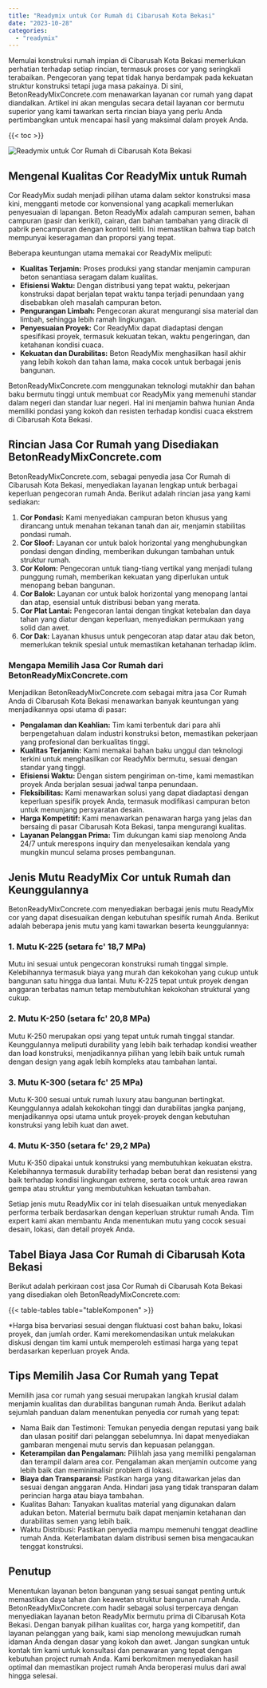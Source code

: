 ```yaml
---
title: "Readymix untuk Cor Rumah di Cibarusah Kota Bekasi"
date: "2023-10-28"
categories: 
  - "readymix"
---
```


Memulai konstruksi rumah impian di Cibarusah Kota Bekasi memerlukan perhatian terhadap setiap rincian, termasuk proses cor yang seringkali terabaikan. Pengecoran yang tepat tidak hanya berdampak pada kekuatan struktur konstruksi tetapi juga masa pakainya. Di sini, BetonReadyMixConcrete.com menawarkan layanan cor rumah yang dapat diandalkan. Artikel ini akan mengulas secara detail layanan cor bermutu superior yang kami tawarkan serta rincian biaya yang perlu Anda pertimbangkan untuk mencapai hasil yang maksimal dalam proyek Anda.

{{< toc >}}

![Readymix untuk Cor Rumah di Cibarusah Kota Bekasi](https://betoncor8.github.io/cor/harga-beton-readymix-concrete%20(40).png)

## Mengenal Kualitas Cor ReadyMix untuk Rumah

Cor ReadyMix sudah menjadi pilihan utama dalam sektor konstruksi masa kini, mengganti metode cor konvensional yang acapkali memerlukan penyesuaian di lapangan. Beton ReadyMix adalah campuran semen, bahan campuran (pasir dan kerikil), cairan, dan bahan tambahan yang diracik di pabrik pencampuran dengan kontrol teliti. Ini memastikan bahwa tiap batch mempunyai keseragaman dan proporsi yang tepat.

Beberapa keuntungan utama memakai cor ReadyMix meliputi:

- **Kualitas Terjamin:** Proses produksi yang standar menjamin campuran beton senantiasa seragam dalam kualitas.
- **Efisiensi Waktu:** Dengan distribusi yang tepat waktu, pekerjaan konstruksi dapat berjalan tepat waktu tanpa terjadi penundaan yang disebabkan oleh masalah campuran beton.
- **Pengurangan Limbah:** Pengecoran akurat mengurangi sisa material dan limbah, sehingga lebih ramah lingkungan.
- **Penyesuaian Proyek:** Cor ReadyMix dapat diadaptasi dengan spesifikasi proyek, termasuk kekuatan tekan, waktu pengeringan, dan ketahanan kondisi cuaca.
- **Kekuatan dan Durabilitas:** Beton ReadyMix menghasilkan hasil akhir yang lebih kokoh dan tahan lama, maka cocok untuk berbagai jenis bangunan.

BetonReadyMixConcrete.com menggunakan teknologi mutakhir dan bahan baku bermutu tinggi untuk membuat cor ReadyMix yang memenuhi standar dalam negeri dan standar luar negeri. Hal ini menjamin bahwa hunian Anda memiliki pondasi yang kokoh dan resisten terhadap kondisi cuaca ekstrem di Cibarusah Kota Bekasi.

## Rincian Jasa Cor Rumah yang Disediakan BetonReadyMixConcrete.com

BetonReadyMixConcrete.com, sebagai penyedia jasa Cor Rumah di Cibarusah Kota Bekasi, menyediakan layanan lengkap untuk berbagai keperluan pengecoran rumah Anda. Berikut adalah rincian jasa yang kami sediakan:

1. **Cor Pondasi:** Kami menyediakan campuran beton khusus yang dirancang untuk menahan tekanan tanah dan air, menjamin stabilitas pondasi rumah.
2. **Cor Sloof:** Layanan cor untuk balok horizontal yang menghubungkan pondasi dengan dinding, memberikan dukungan tambahan untuk struktur rumah.
3. **Cor Kolom:** Pengecoran untuk tiang-tiang vertikal yang menjadi tulang punggung rumah, memberikan kekuatan yang diperlukan untuk menopang beban bangunan.
4. **Cor Balok:** Layanan cor untuk balok horizontal yang menopang lantai dan atap, esensial untuk distribusi beban yang merata.
5. **Cor Plat Lantai:** Pengecoran lantai dengan tingkat ketebalan dan daya tahan yang diatur dengan keperluan, menyediakan permukaan yang solid dan awet.
6. **Cor Dak:** Layanan khusus untuk pengecoran atap datar atau dak beton, memerlukan teknik spesial untuk memastikan ketahanan terhadap iklim.

### Mengapa Memilih Jasa Cor Rumah dari BetonReadyMixConcrete.com

Menjadikan BetonReadyMixConcrete.com sebagai mitra jasa Cor Rumah Anda di Cibarusah Kota Bekasi menawarkan banyak keuntungan yang menjadikannya opsi utama di pasar:

- **Pengalaman dan Keahlian:** Tim kami terbentuk dari para ahli berpengetahuan dalam industri konstruksi beton, memastikan pekerjaan yang profesional dan berkualitas tinggi.
- **Kualitas Terjamin:** Kami memakai bahan baku unggul dan teknologi terkini untuk menghasilkan cor ReadyMix bermutu, sesuai dengan standar yang tinggi.
- **Efisiensi Waktu:** Dengan sistem pengiriman on-time, kami memastikan proyek Anda berjalan sesuai jadwal tanpa penundaan.
- **Fleksibilitas:** Kami menawarkan solusi yang dapat diadaptasi dengan keperluan spesifik proyek Anda, termasuk modifikasi campuran beton untuk menunjang persyaratan desain.
- **Harga Kompetitif:** Kami menawarkan penawaran harga yang jelas dan bersaing di pasar Cibarusah Kota Bekasi, tanpa mengurangi kualitas.
- **Layanan Pelanggan Prima:** Tim dukungan kami siap menolong Anda 24/7 untuk merespons inquiry dan menyelesaikan kendala yang mungkin muncul selama proses pembangunan.

## Jenis Mutu ReadyMix Cor untuk Rumah dan Keunggulannya

BetonReadyMixConcrete.com menyediakan berbagai jenis mutu ReadyMix cor yang dapat disesuaikan dengan kebutuhan spesifik rumah Anda. Berikut adalah beberapa jenis mutu yang kami tawarkan beserta keunggulannya:

### 1\. Mutu K-225 (setara fc' 18,7 MPa)

Mutu ini sesuai untuk pengecoran konstruksi rumah tinggal simple. Kelebihannya termasuk biaya yang murah dan kekokohan yang cukup untuk bangunan satu hingga dua lantai. Mutu K-225 tepat untuk proyek dengan anggaran terbatas namun tetap membutuhkan kekokohan struktural yang cukup.

### 2\. Mutu K-250 (setara fc' 20,8 MPa)

Mutu K-250 merupakan opsi yang tepat untuk rumah tinggal standar. Keunggulannya meliputi durability yang lebih baik terhadap kondisi weather dan load konstruksi, menjadikannya pilihan yang lebih baik untuk rumah dengan design yang agak lebih kompleks atau tambahan lantai.

### 3\. Mutu K-300 (setara fc' 25 MPa)

Mutu K-300 sesuai untuk rumah luxury atau bangunan bertingkat. Keunggulannya adalah kekokohan tinggi dan durabilitas jangka panjang, menjadikannya opsi utama untuk proyek-proyek dengan kebutuhan konstruksi yang lebih kuat dan awet.

### 4\. Mutu K-350 (setara fc' 29,2 MPa)

Mutu K-350 dipakai untuk konstruksi yang membutuhkan kekuatan ekstra. Kelebihannya termasuk durability terhadap beban berat dan resistensi yang baik terhadap kondisi lingkungan extreme, serta cocok untuk area rawan gempa atau struktur yang membutuhkan kekuatan tambahan.

Setiap jenis mutu ReadyMix cor ini telah disesuaikan untuk menyediakan performa terbaik berdasarkan dengan keperluan struktur rumah Anda. Tim expert kami akan membantu Anda menentukan mutu yang cocok sesuai desain, lokasi, dan detail proyek Anda.

## Tabel Biaya Jasa Cor Rumah di Cibarusah Kota Bekasi

Berikut adalah perkiraan cost jasa Cor Rumah di Cibarusah Kota Bekasi yang disediakan oleh BetonReadyMixConcrete.com:

{{< table-tables table="tableKomponen" >}}

\*Harga bisa bervariasi sesuai dengan fluktuasi cost bahan baku, lokasi proyek, dan jumlah order. Kami merekomendasikan untuk melakukan diskusi dengan tim kami untuk memperoleh estimasi harga yang tepat berdasarkan keperluan proyek Anda.

## Tips Memilih Jasa Cor Rumah yang Tepat

Memilih jasa cor rumah yang sesuai merupakan langkah krusial dalam menjamin kualitas dan durabilitas bangunan rumah Anda. Berikut adalah sejumlah panduan dalam menentukan penyedia cor rumah yang tepat:

- Nama Baik dan Testimoni: Temukan penyedia dengan reputasi yang baik dan ulasan positif dari pelanggan sebelumnya. Ini dapat menyediakan gambaran mengenai mutu servis dan kepuasan pelanggan.
- **Keterampilan dan Pengalaman:** Pilihlah jasa yang memiliki pengalaman dan terampil dalam area cor. Pengalaman akan menjamin outcome yang lebih baik dan meminimalisir problem di lokasi.
- **Biaya dan Transparansi:** Pastikan harga yang ditawarkan jelas dan sesuai dengan anggaran Anda. Hindari jasa yang tidak transparan dalam perincian harga atau biaya tambahan.
- Kualitas Bahan: Tanyakan kualitas material yang digunakan dalam adukan beton. Material bermutu baik dapat menjamin ketahanan dan durabilitas semen yang lebih baik.
- Waktu Distribusi: Pastikan penyedia mampu memenuhi tenggat deadline rumah Anda. Keterlambatan dalam distribusi semen bisa mengacaukan tenggat konstruksi.

## Penutup

Menentukan layanan beton bangunan yang sesuai sangat penting untuk memastikan daya tahan dan keawetan struktur bangunan rumah Anda. BetonReadyMixConcrete.com hadir sebagai solusi terpercaya dengan menyediakan layanan beton ReadyMix bermutu prima di Cibarusah Kota Bekasi. Dengan banyak pilihan kualitas cor, harga yang kompetitif, dan layanan pelanggan yang baik, kami siap menolong mewujudkan rumah idaman Anda dengan dasar yang kokoh dan awet. Jangan sungkan untuk kontak tim kami untuk konsultasi dan penawaran yang tepat dengan kebutuhan project rumah Anda. Kami berkomitmen menyediakan hasil optimal dan memastikan project rumah Anda beroperasi mulus dari awal hingga selesai.
